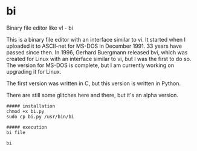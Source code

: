 # bi
Binary file editor like vI - bi

This is a binary file editor with an interface similar to vi. It started when I uploaded it to ASCII-net for MS-DOS in December 1991. 33 years have passed since then. In 1996, Gerhard Buergmann released bvi, which was created for Linux with an interface similar to vi, but I was the first to do so. The version for MS-DOS is complete, but I am currently working on upgrading it for Linux.

The first version was written in C, but this version is written in Python.

There are still some glitches here and there, but it's an alpha version.

```
##### installation
chmod +x bi.py
sudo cp bi.py /usr/bin/bi

##### execution
bi file

bi
